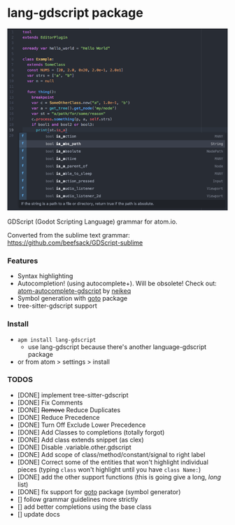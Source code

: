 # lang-gdscript package

![](https://raw.githubusercontent.com/IndicaInkwell/language-gdscript/master/lang-gdscript-demo.png)

GDScript (Godot Scripting Language) grammar for atom.io.

Converted from the sublime text grammar: https://github.com/beefsack/GDScript-sublime

### Features

- Syntax highlighting
- Autocompletion! (using autocomplete+). Will be obsolete! Check out: [atom-autocomplete-gdscript](https://atom.io/packages/autocomplete-gdscript) by [neikeq](https://github.com/neikeq/atom-autocomplete-gdscript)
- Symbol generation with [goto](https://atom.io/packages/goto) package
- tree-sitter-gdscript support

### Install

- `apm install lang-gdscript`
  - use lang-gdscript because there's another language-gdscript package
- or from atom > settings > install

### TODOS

- [DONE] implement tree-sitter-gdscript
- [DONE] Fix Comments
- [DONE] ~~Remove~~ Reduce Duplicates
- [DONE] Reduce Precedence
- [DONE] Turn Off Exclude Lower Precedence
- [DONE] Add Classes to completions (totally forgot)
- [DONE] Add class extends snippet (as clex)
- [DONE] Disable .variable.other.gdscript
- [DONE] Add scope of class/method/constant/signal to right label
- [DONE] Correct some of the entities that won't highlight individual pieces (typing `class` won't highlight until you have `class Name:`)
- [DONE] add the other support functions (this is going give a long, *long* list)
- [DONE] fix support for [goto](https://atom.io/packages/goto) package (symbol generator)
- [] follow grammar guidelines more strictly
- [] add better completions using the base class
- [] update docs
